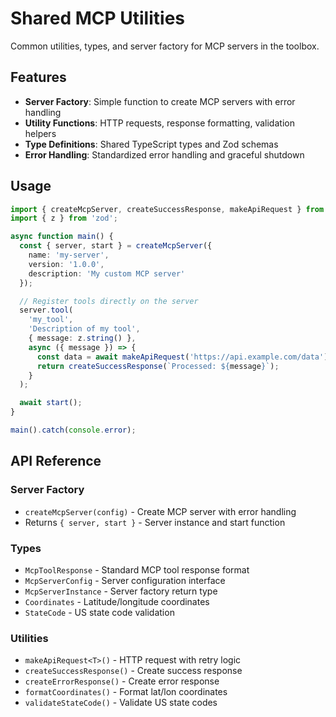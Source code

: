# Shared MCP Utilities

Common utilities, types, and server factory for MCP servers in the toolbox.

## Features

- **Server Factory**: Simple function to create MCP servers with error handling
- **Utility Functions**: HTTP requests, response formatting, validation helpers
- **Type Definitions**: Shared TypeScript types and Zod schemas
- **Error Handling**: Standardized error handling and graceful shutdown

## Usage

```typescript
import { createMcpServer, createSuccessResponse, makeApiRequest } from '@mcp-toolbox/shared';
import { z } from 'zod';

async function main() {
  const { server, start } = createMcpServer({
    name: 'my-server',
    version: '1.0.0',
    description: 'My custom MCP server'
  });

  // Register tools directly on the server
  server.tool(
    'my_tool',
    'Description of my tool',
    { message: z.string() },
    async ({ message }) => {
      const data = await makeApiRequest('https://api.example.com/data');
      return createSuccessResponse(`Processed: ${message}`);
    }
  );

  await start();
}

main().catch(console.error);
```

## API Reference

### Server Factory
- `createMcpServer(config)` - Create MCP server with error handling
- Returns `{ server, start }` - Server instance and start function

### Types
- `McpToolResponse` - Standard MCP tool response format
- `McpServerConfig` - Server configuration interface
- `McpServerInstance` - Server factory return type
- `Coordinates` - Latitude/longitude coordinates
- `StateCode` - US state code validation

### Utilities
- `makeApiRequest<T>()` - HTTP request with retry logic
- `createSuccessResponse()` - Create success response
- `createErrorResponse()` - Create error response
- `formatCoordinates()` - Format lat/lon coordinates
- `validateStateCode()` - Validate US state codes